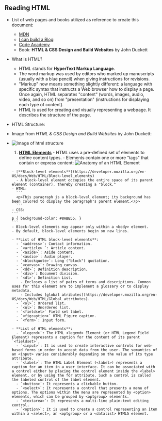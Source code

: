 ## Reading HTML
- List of web pages and books utilized as reference to create this document:
  - [MDN](https://developer.mozilla.org/en-US/docs/Web/HTML)
  - [I can build a Blog](http://icanbuildablog.com/2015/01/html-cheat-sheet-for-beginners/)
  - [Code Academy](http://www.codecademy.com/glossary/html)
  - Book: **HTML & CSS Design and Build Websites** by John Duckett
- What is HTML? 
  - HTML stands for **HyperText Markup Language**. 
  - The word markup was used by editors who marked up manuscripts (usually with a blue pencil) when giving instructions for revisions. 
  - "Markup" now means something slightly different: a language with specific syntax that instructs a Web browser how to display a page. Once again, HTML separates "content" (words, images, audio, video, and so on) from "presentation" (instructions for displaying each type of content).
  - HTML is used for creating and visually representing a webpage. It describes the structure of the page.
- HTML Structure:
- Image from *HTML & CSS Design and Build Websites* by John Duckett:
- ![Image of html structure](http://www.htmlandcssbook.com/images/sample-chapter/medium/dps-5.jpg)
    1. [**HTML Elements**](https://developer.mozilla.org/en-US/docs/Web/HTML/Element) 
      - HTML uses a pre-defined set of elements to define content types. 
      - Elements contain one or more "tags" that contain or express content:
       ![Anatomy of an HTML Element](https://mdn.mozillademos.org/files/7659/anatomy-of-an-html-element.png)

      - [**Block-level elements**](https://developer.mozilla.org/en-US/docs/Web/HTML/Block-level_elements)
        - A block-level element occupies the entire space of its parent element (container), thereby creating a "block."
      - HTML:
        ```
        <p>This paragraph is a block-level element; its background has been colored to display the paragraph's parent element.</p>
        ```
      - CSS:
      ```
      p { background-color: #8ABB55; }
      ```
      - Block-level elements may appear only within a <body> element.
      - By default, block-level elements begin on new lines.
      
      - **List of HTML block-level elements**:
        - `<address>`: Contact information.
        - `<article> `: Article content.
        - `<aside>`: Aside content.
        - `<audio>`: Audio player.
        - `<blockquote>`: Long ("block") quotation.
        - `<canvas>`: Drawing canvas.
        - `<dd>`: Definition description.
        - `<div>`: Document division.
        - `<dl>`: Definition List. 
          - Encloses a list of pairs of terms and descriptions. Common uses for this element are to implement a glossary or to display metadata.
          - Includes [global atributes](https://developer.mozilla.org/en-US/docs/Web/HTML/Global_attributes).
        - `<ol>`: Ordered list.
        - `<ul>`: Unordered list.
        - `<fieldset>` Field set label.
        - `<figcaption>` HTML Figure caption.
        - `<form>`: Input form.
        
      - **List of HTML elements**:
        - `<legend>`: The HTML <legend> Element (or HTML Legend Field Element) represents a caption for the content of its parent `<fieldset>`.
        - `<input>`: It is used to create interactive controls for web-based forms in order to accept data from the user. The semantics of an <input> varies considerably depending on the value of its type attribute.
        - `<label>`: The HTML Label Element (<label>) represents a caption for an item in a user interface. It can be associated with a control either by placing the control element inside the <label> element, or by using the for attribute. Such a control is called the labeled control of the label element.
        - `<button>`: It represents a clickable button.
        - `<select>`: It represents a control that presents a menu of options. The options within the menu are represented by <option> elements, which can be grouped by <optgroup> elements. 
        - `<textarea>`: It represents a multi-line plain-text editing control.
        - `<option>`: It is used to create a control representing an item within a <select>, an <optgroup> or a <datalist> HTML5 element.


    
  
